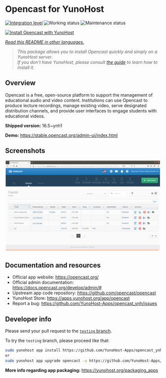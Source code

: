 <!--
N.B.: This README was automatically generated by <https://github.com/YunoHost/apps/tree/master/tools/readme_generator>
It shall NOT be edited by hand.
-->

# Opencast for YunoHost

[![Integration level](https://dash.yunohost.org/integration/opencast.svg)](https://ci-apps.yunohost.org/ci/apps/opencast/) ![Working status](https://ci-apps.yunohost.org/ci/badges/opencast.status.svg) ![Maintenance status](https://ci-apps.yunohost.org/ci/badges/opencast.maintain.svg)

[![Install Opencast with YunoHost](https://install-app.yunohost.org/install-with-yunohost.svg)](https://install-app.yunohost.org/?app=opencast)

*[Read this README in other languages.](./ALL_README.md)*

> *This package allows you to install Opencast quickly and simply on a YunoHost server.*  
> *If you don't have YunoHost, please consult [the guide](https://yunohost.org/install) to learn how to install it.*

## Overview

Opencast is a free, open-source platform to support the management of educational audio and video content. Institutions can use Opencast to produce lecture recordings, manage existing video, serve designated distribution channels, and provide user interfaces to engage students with educational videos.


**Shipped version:** 16.5~ynh1

**Demo:** <https://stable.opencast.org/admin-ui/index.html>

## Screenshots

![Screenshot of Opencast](./doc/screenshots/screeshot.png)

## Documentation and resources

- Official app website: <https://opencast.org/>
- Official admin documentation: <https://docs.opencast.org/develop/admin/#>
- Upstream app code repository: <https://github.com/opencast/opencast>
- YunoHost Store: <https://apps.yunohost.org/app/opencast>
- Report a bug: <https://github.com/YunoHost-Apps/opencast_ynh/issues>

## Developer info

Please send your pull request to the [`testing` branch](https://github.com/YunoHost-Apps/opencast_ynh/tree/testing).

To try the `testing` branch, please proceed like that:

```bash
sudo yunohost app install https://github.com/YunoHost-Apps/opencast_ynh/tree/testing --debug
or
sudo yunohost app upgrade opencast -u https://github.com/YunoHost-Apps/opencast_ynh/tree/testing --debug
```

**More info regarding app packaging:** <https://yunohost.org/packaging_apps>
